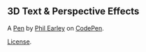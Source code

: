 3D Text & Perspective Effects
-----------------------------


A [Pen](https://codepen.io/philearley/pen/EmNQdr) by [Phil Earley](http://codepen.io/philearley) on [CodePen](http://codepen.io/).

[License](https://codepen.io/philearley/pen/EmNQdr/license).